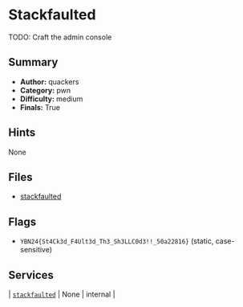# Stackfaulted
TODO: Craft the admin console 

## Summary
- **Author:** quackers
- **Category:** pwn
- **Difficulty:** medium
- **Finals:** True

## Hints
None

## Files
- [stackfaulted](<dist/stackfaulted>)

## Flags
- `YBN24{St4Ck3d_F4Ult3d_Th3_Sh3LLC0d3!!_50a22816}` (static, case-sensitive)

## Services
| [`stackfaulted`](<service/stackfaulted>) | None | internal |
